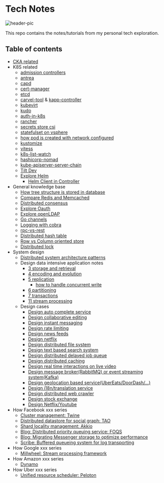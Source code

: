 # Tech Notes

![header-pic](header-pic.png)

This repo contains the notes/tutorials from my personal tech exploration.

## Table of contents

- [CKA related](https://github.com/danniel1205/tech-notes/tree/master/cka)
- K8S related
  - [admission controllers](k8s/explore-admission-controllers/explore-admission-controllers.md)
  - [antrea](k8s/explore-antrea/explore-antrea.md)
  - [capd](k8s/explore-capd/explore-capd.md)
  - [cert-manager](k8s/explore-cert-manager/explore-cert-manager.md)
  - [etcd](k8s/explore-etcd/readme.md)
  - [carvel-tool](k8s/explore-k14s/readme.md) & [kapp-controller](k8s/explore-kapp-controller/readme.md)
  - [kubevirt](k8s/explore-kubevirt/explore-kubevirt.md)
  - [kudo](k8s/explore-kudo/explore-kudo.md)
  - [auth-in-k8s](k8s/explore-pinniped/auth-in-k8s.md)
  - [rancher](k8s/explore-rancher/explore-rancher.md)
  - [secrets store csi](k8s/explore-secrets-store-csi/explore-secrets-store-csi.md)
  - [statefulset on vsphere](k8s/explore-statefulset-on-vsphere/explore-statefulset-on-vsphere.md)
  - [how pod is created with network configured](k8s/how-pod-created-with-network-configured/readme.md)
  - [kustomize](k8s/explore-kustomize/readme.md)
  - [vitess](k8s/explore-vitess/readme.md)
  - [k8s-list-watch](k8s/list-watch/readme.md)
  - [hashicorp-nomad](k8s/hashicorp-nomad/readme.md)
  - [kube-apiserver-server-chain](k8s/kube-apiserver-server-chain/readme.md)
  - [Tilt Dev](k8s/explore-tilt-dev/readme.md)
  - [Explore Helm](k8s/explore-helm/readme.md)
    - [Helm Client in Controller](k8s/explore-helm/helm-client-in-controller/README.md)
- General knowledge base
  - [How tree structure is stored in database](general-knowledge-base/how-tree-is-stored-in-db/readme.md)
  - [Compare Redis and Memcached](general-knowledge-base/compare-redis-memcached/readme.md)
  - [Distributed consensus](general-knowledge-base/distributed-consensus/readme.md)
  - [Explore Oauth](general-knowledge-base/explore-oauth/readme.md)
  - [Explore openLDAP](general-knowledge-base/explore-openldap/readme.md)
  - [Go channels](general-knowledge-base/go-channels/readme.md)
  - [Logging with cobra](general-knowledge-base/logging-with-cobra/readme.md)
  - [rpc-vs-rest](general-knowledge-base/rpc-vs-rest/readme.md)
  - [Distributed hash table](general-knowledge-base/distributed-hash-table/readme.md)
  - [Row vs Column oriented store](general-knowledge-base/row-vs-column-oriented-database/readme.md)
  - [Distributed lock](general-knowledge-base/distributed-lock/readme.md)
- System design
  - [Distributed system architecture patterns](./system-design/distributed-system-architectural-patterns/readme.md)
  - Design data intensive application notes
    - [3 storage and retrieval](system-design/3-storage-and-retrieval/readme.md)
    - [4 encoding and evolution](system-design/4-encoding-and-evolution/readme.md)
    - [5 replication](system-design/5-replication/readme.md)
      - [how to handle concurrent write](system-design/5-replication/how-to-handle-concurrent-write.md)
    - [6 partitioning](system-design/6-partitioning/readme.md)
    - [7 transactions](system-design/7-transactions/readme.md)
    - [11 stream processing](system-design/11-stream-processing/readme.md)
  - Design cases
    - [Design auto complete service](system-design/topics/auto-complete-service/readme.md)
    - [Design collaborative editing](system-design/topics/how-collaborative-editing-work/readme.md)
    - [Design instant messaging](system-design/topics/instant-messaging-system/readme.md)
    - [Design rate limiting](system-design/topics/rate-limiting/readme.md)
    - [Design news feeds](system-design/topics/news-feeds/readme.md)
    - [Design netflix](system-design/topics/netflix/readme.md)
    - [Design distributed file system](system-design/topics/distributed-file-system/readme.md)
    - [Design text based search system](system-design/topics/text-based-search/readme.md)
    - [Design distributed delayed job queue](system-design/topics/distributed-delayed-job-queueing-system/readme.md)
    - [Design distributed caching](system-design/topics/caching/readme.md)
    - [Design real time interactions on live video](system-design/topics/real-time-interactions-on-live-video/readme.md)
    - [Design message broker(RabbitMQ) or event streaming system(Kafka)](system-design/topics/message-broker-and-event-streaming/readme.md)
    - [Design geolocation based service(UberEats/DoorDash/...)](system-design/topics/geolocation-based-service/readme.md)
    - [Design i18n/translation service](system-design/topics/i18n-service/readme.md)
    - [Design distributed web crawler](system-design/topics/distributed-web-crawler/readme.md)
    - [Design stock exchange](system-design/topics/stock-exchange/readme.md)
    - [Design Netflix/Youtube](system-design/topics/netflix/readme.md)
- How Facebook xxx series
  - [Cluster management: Twine](how-facebook-xxx-series/cluster-management-system/readme.md)
  - [Distributed datastore for social graph: TAO](how-facebook-xxx-series/distribute-datastore-for-social-graph/readme.md)
  - [Shard locality management: Akkio](how-facebook-xxx-series/managing-data-store-locality-at-scale-with-akkio/readme.md)
  - [Blog: Distributed priority queuing service: FOQS](how-facebook-xxx-series/scale-a-distributed-priority-queue/readme.md)
  - [Blog: Migrating Messenger storage to optimize performance](how-facebook-xxx-series/migrate-messenger-storage/readme.md)
  - [Scribe: Buffered queueing system for log transporting](how-facebook-xxx-series/buffered-queueing-system-for-log-transporting/readme.md)
- How Google xxx series
  - [Millwheel: Stream processing framework](how-google-xxx-series/millwheel-stream-processing-framework/readme.md)
- How Amazon xxx series
  - [Dynamo](how-amazon-xxx-series/dynamo/readme.md)
- How Uber xxx series
  - [Unified resource scheduler: Peloton](how-uber-xxx-series/peloton-unified-resource-scheduler/readme.md)